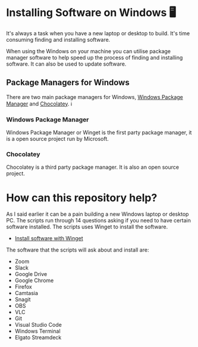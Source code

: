 # Installing Software on Windows 🖥️

It's always a task when you have a new laptop or desktop to build.  It's time consuming finding and installing software.  

When using the Windows on your machine you can utilise package manager software to help speed up the process of finding and installing software.  It can also be used to update software. 

## Package Managers for Windows

There are two main package managers for Windows, [Windows Package Manager](https://docs.microsoft.com/windows/package-manager/) and [Chocolatey](https://chocolatey.org/). 
ℹ
### Windows Package Manager

Windows Package Manager or Winget is the first party package manager, it is a open source project run by Microsoft.

### Chocolatey

Chocolatey is a third party package manager.  It is also an open source project. 

# How can this repository help?
As I said earlier it can be a pain building a new Windows laptop or desktop PC. The scripts run through 14 questions asking if you need to have certain software installed. The scripts uses Winget to install the software.

- [Install software with Winget](InstallSoftwareWinGet.ps1)

The software that the scripts will ask about and install are:

- Zoom
- Slack
- Google Drive
- Google Chrome
- Firefox
- Camtasia
- Snagit
- OBS
- VLC
- Git
- Visual Studio Code
- Windows Terminal 
- Elgato Streamdeck
